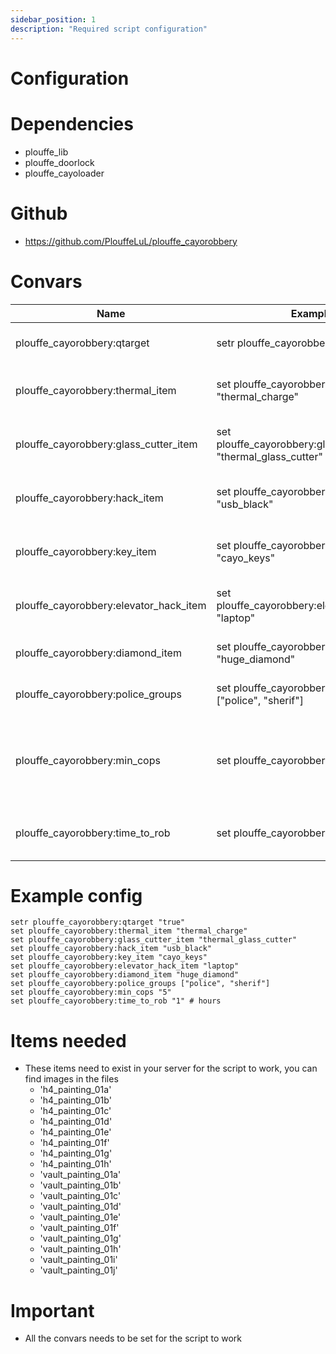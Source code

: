 ```yaml
---
sidebar_position: 1
description: "Required script configuration"
---
```

# Configuration

# Dependencies
- plouffe_lib
- plouffe_doorlock
- plouffe_cayoloader

# Github
- https://github.com/PlouffeLuL/plouffe_cayorobbery

# Convars

|Name | Example | Description | Format |
| - |  - | - | - |
| plouffe_cayorobbery:qtarget | setr plouffe_cayorobbery:qtarget "true" | Will use qtarget to loot | string |
| plouffe_cayorobbery:thermal_item | set plouffe_cayorobbery:thermal_item "thermal_charge" | The item name used to thermal the gates | string |
| plouffe_cayorobbery:glass_cutter_item | set plouffe_cayorobbery:glass_cutter_item "thermal_glass_cutter" | The item name used to cut the glass | string |
| plouffe_cayorobbery:hack_item | set plouffe_cayorobbery:hack_item "usb_black" | The item name used to start the robbery | string |
| plouffe_cayorobbery:key_item | set plouffe_cayorobbery:key_item "cayo_keys" | The item name used to open doors | string |
| plouffe_cayorobbery:elevator_hack_item | set plouffe_cayorobbery:elevator_hack_item "laptop" | The item name used to hack the elevator | string |
| plouffe_cayorobbery:diamond_item | set plouffe_cayorobbery:diamond_item "huge_diamond" | The item name of the diamond | string |
| plouffe_cayorobbery:police_groups | set plouffe_cayorobbery:police_groups ["police", "sherif"] | Groups to be detected as 'Police' | json string[] |
| plouffe_cayorobbery:min_cops | set plouffe_cayorobbery:min_cops "5" | Minimum player in 'polices' groups required to start the robbery | string |
| plouffe_cayorobbery:time_to_rob | set plouffe_cayorobbery:time_to_rob "1" | Total time to complet the robbery in hours | string |

# Example config 

```
setr plouffe_cayorobbery:qtarget "true"
set plouffe_cayorobbery:thermal_item "thermal_charge"
set plouffe_cayorobbery:glass_cutter_item "thermal_glass_cutter"
set plouffe_cayorobbery:hack_item "usb_black"
set plouffe_cayorobbery:key_item "cayo_keys"
set plouffe_cayorobbery:elevator_hack_item "laptop"
set plouffe_cayorobbery:diamond_item "huge_diamond"
set plouffe_cayorobbery:police_groups ["police", "sherif"]
set plouffe_cayorobbery:min_cops "5"
set plouffe_cayorobbery:time_to_rob "1" # hours
```

# Items needed
- These items need to exist in your server for the script to work, you can find images in the files
    - 'h4_painting_01a'
    - 'h4_painting_01b'
    - 'h4_painting_01c'
    - 'h4_painting_01d'
    - 'h4_painting_01e'
    - 'h4_painting_01f'
    - 'h4_painting_01g'
    - 'h4_painting_01h'
    - 'vault_painting_01a'
    - 'vault_painting_01b'
    - 'vault_painting_01c'
    - 'vault_painting_01d'
    - 'vault_painting_01e'
    - 'vault_painting_01f'
    - 'vault_painting_01g'
    - 'vault_painting_01h'
    - 'vault_painting_01i'
    - 'vault_painting_01j'
# Important

- All the convars needs to be set for the script to work